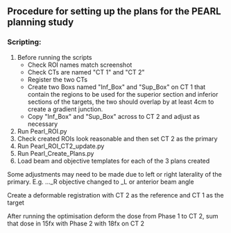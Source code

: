 ## Procedure for setting up the plans for the PEARL planning study
### Scripting:
1. Before running the scripts
	- Check ROI names match screenshot
	- Check CTs are named "CT 1" and "CT 2"
	- Register the two CTs
	- Create two Boxs named "Inf_Box" and "Sup_Box" on CT 1 that contain the regions to be used for the superior section and inferior sections of the targets, the two should overlap by at least 4cm to create a gradient junction. 
	- Copy "Inf_Box" and "Sup_Box" across to CT 2 and adjust as necessary
2. Run Pearl_ROI.py
3. Check created ROIs look reasonable and then set CT 2 as the primary
4. Run Pearl_ROI_CT2_update.py
5. Run Pearl_Create_Plans.py
6. Load beam and objective templates for each of the 3 plans created

Some adjustments may need to be made due to left or right laterality of the primary. E.g. ..._R objective changed to _L or anterior beam angle

Create a deformable registration with CT 2 as the reference and CT 1 as the target

After running the optimisation deform the dose from Phase 1 to CT 2, sum that dose in 15fx with Phase 2 with 18fx on CT 2
